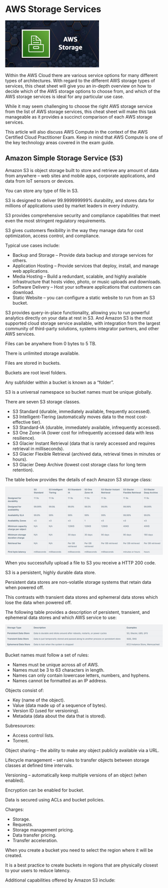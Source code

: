 # AWS Storage Services

![aws_storage_services](../Images/aws_storage_services.png)

Within the AWS Cloud there are various service options for many different types of architectures. With regard to the
different AWS storage types of services, this cheat sheet will give you an in-depth overview on how to decide which of
the AWS storage options to choose from, and which of the AWS storage services is ideal for any particular use case.

While it may seem challenging to choose the right AWS storage service from the list of AWS storage services, this cheat
sheet will make this task manageable as it provides a succinct comparison of each AWS storage services.

This article will also discuss AWS Compute in the context of the AWS Certified Cloud Practitioner Exam. Keep in mind
that AWS Compute is one of the key technology areas covered in the exam guide.

## Amazon Simple Storage Service (S3)

Amazon S3 is object storage built to store and retrieve any amount of data from anywhere – web sites and mobile apps,
corporate applications, and data from IoT sensors or devices.

You can store any type of file in S3.

S3 is designed to deliver 99.999999999% durability, and stores data for millions of applications used by market leaders
in every industry.

S3 provides comprehensive security and compliance capabilities that meet even the most stringent regulatory
requirements.

S3 gives customers flexibility in the way they manage data for cost optimization, access control, and compliance.

Typical use cases include:

* Backup and Storage – Provide data backup and storage services for others.
* Application Hosting – Provide services that deploy, install, and manage web applications.
* Media Hosting – Build a redundant, scalable, and highly available infrastructure that hosts video, photo, or music
  uploads and downloads.
* Software Delivery – Host your software applications that customers can download.
* Static Website – you can configure a static website to run from an S3 bucket.

S3 provides query-in-place functionality, allowing you to run powerful analytics directly on your data at rest in S3.
And Amazon S3 is the most supported cloud storage service available, with integration from the largest community of
third-party solutions, systems integrator partners, and other AWS services.

Files can be anywhere from 0 bytes to 5 TB.

There is unlimited storage available.

Files are stored in buckets.

Buckets are root level folders.

Any subfolder within a bucket is known as a “folder”.

S3 is a universal namespace so bucket names must be unique globally.

There are seven S3 storage classes.

* S3 Standard (durable, immediately available, frequently accessed).
* S3 Intelligent-Tiering (automatically moves data to the most cost-effective tier).
* S3 Standard-IA (durable, immediately available, infrequently accessed).
* S3 One Zone-IA (lower cost for infrequently accessed data with less resilience).
* S3 Glacier Instant Retrieval (data that is rarely accessed and requires retrieval in milliseconds).
* S3 Glacier Flexible Retrieval (archived data, retrieval times in minutes or hours).
* S3 Glacier Deep Archive (lowest cost storage class for long term retention).

The table below provides the details of each Amazon S3 storage class:

![aws_storage_table](aws_storage_table.png)

When you successfully upload a file to S3 you receive a HTTP 200 code.

S3 is a persistent, highly durable data store.

Persistent data stores are non-volatile storage systems that retain data when powered off.

This contrasts with transient data stores and ephemeral data stores which lose the data when powered off.

The following table provides a description of persistent, transient, and ephemeral data stores and which AWS service to use:

![aws_storage_table_2](aws_storage_table_2.png)

Bucket names must follow a set of rules:

* Names must be unique across all of AWS.
* Names must be 3 to 63 characters in length.
* Names can only contain lowercase letters, numbers, and hyphens.
* Names cannot be formatted as an IP address.

Objects consist of:

* Key (name of the object).
* Value (data made up of a sequence of bytes).
* Version ID (used for versioning).
* Metadata (data about the data that is stored).

Subresources:

* Access control lists.
* Torrent.

Object sharing – the ability to make any object publicly available via a URL.

Lifecycle management – set rules to transfer objects between storage classes at defined time intervals.

Versioning – automatically keep multiple versions of an object (when enabled).

Encryption can be enabled for bucket.

Data is secured using ACLs and bucket policies.

Charges:

* Storage.
* Requests.
* Storage management pricing.
* Data transfer pricing.
* Transfer acceleration.

When you create a bucket you need to select the region where it will be created.

It is a best practice to create buckets in regions that are physically closest to your users to reduce latency.

Additional capabilities offered by Amazon S3 include: